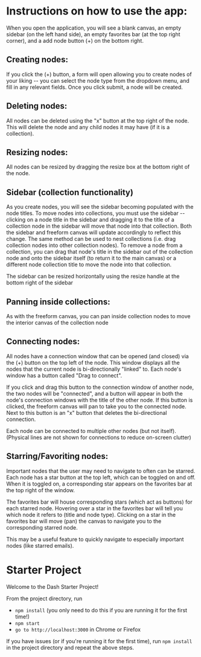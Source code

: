 # Instructions on how to use the app:

When you open the application, you will see a blank canvas, an empty sidebar (on the left hand side), an empty favorites bar (at the top right corner), and a add node button (+) on the bottom right.

## Creating nodes:
If you click the (+) button, a form will open allowing you to create nodes of your liking -- you can select the node type from the dropdown menu, and fill in any relevant fields. Once you click submit, a node will be created. 

## Deleting nodes:
All nodes can be deleted using the "x" button at the top right of the node. This will delete the node and any child nodes it may have (if it is a collection).

## Resizing nodes:
All nodes can be resized by dragging the resize box at the bottom right of the node.

## Sidebar (collection functionality)
As you create nodes, you will see the sidebar becoming populated with the node titles.
To move nodes into collections, you must use the sidebar -- clicking on a node title in the sidebar and dragging it to the title of a collection node in the sidebar will move that node into that collection. Both the sidebar and freeform canvas will update accordingly to reflect this change. The same method can be used to nest collections (i.e. drag collection nodes into other collection nodes). To remove a node from a collection, you can drag that node's title in the sidebar out of the collection node and onto the sidebar itself (to return it to the main canvas) or a different node collection title to move the node into that collection.

The sidebar can be resized horizontally using the resize handle at the bottom right of the sidebar

## Panning inside collections:
As with the freeform canvas, you can pan inside collection nodes to move the interior canvas of the collection node

## Connecting nodes:
All nodes have a connection window that can be opened (and closed) via the (+) button on the top left of the node. This window displays all the nodes that the current node is bi-directionally "linked" to. Each node's window has a button called "Drag to connect".

If you click and drag this button to the connection window of another node, the two nodes will be "connected", and a button will appear in both the node's connection windows with the title of the other node. If this button is clicked, the freeform canvas will pan to take you to the connected node. Next to this button is an "x" button that deletes the bi-directional connection. 

Each node can be connected to multiple other nodes (but not itself). (Physical lines are not shown for connections to reduce on-screen clutter)


## Starring/Favoriting nodes:
Important nodes that the user may need to navigate to often can be starred. Each node has a star button at the top left, which can be toggled on and off. When it is toggled on, a corresponding star appears on the favorites bar at the top right of the window. 

The favorites bar will house corresponding stars (which act as buttons) for each starred node. Hovering over a star in the favorites bar will tell you which node it refers to (title and node type). Clicking on a star in the favorites bar will move (pan) the canvas to navigate you to the corresponding starred node. 

This may be a useful feature to quickly navigate to especially important nodes (like starred emails).




# Starter Project

Welcome to the Dash Starter Project!

From the project directory, run
* `npm install` (you only need to do this if you are running it for the first time!)
* `npm start`
* `go to http://localhost:3000` in Chrome or Firefox

If you have issues (or if you're running it for the first time), run `npm install` in the project directory and repeat the above steps.